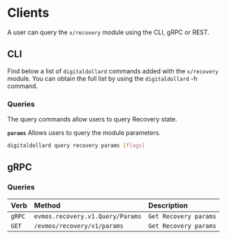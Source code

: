 <!--
order: 5
-->

# Clients

A user can query the `x/recovery` module using the CLI, gRPC or REST.

## CLI

Find below a list of `digitaldollard` commands added with the `x/recovery` module. You can obtain the full list by using the `digitaldollard` -h command.

### Queries

The query commands allow users to query Recovery state.

**`params`**
Allows users to query the module parameters.

```bash
digitaldollard query recovery params [flags]
```

## gRPC

### Queries

| Verb   |              Method              |           Description |
| :----- | :------------------------------- | :-------------------- |
| `gRPC` | `evmos.recovery.v1.Query/Params` | `Get Recovery params` |
| `GET`  |   `/evmos/recovery/v1/params`    | `Get Recovery params` |
